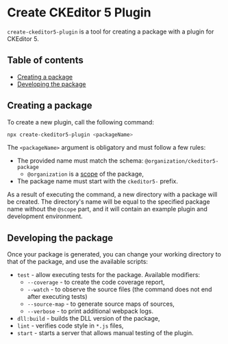 Create CKEditor 5 Plugin
========================

`create-ckeditor5-plugin` is a tool for creating a package with a plugin for CKEditor 5.

## Table of contents

* [Creating a package](#creating-a-package)
* [Developing the package](#developing-the-package)

## Creating a package

To create a new plugin, call the following command:

```bash
npx create-ckeditor5-plugin <packageName>
```

The `<packageName>` argument is obligatory and must follow a few rules:

* The provided name must match the schema: `@organization/ckeditor5-package`
  * `@organization` is a [scope](https://docs.npmjs.com/about-scopes) of the package,
* The package name must start with the `ckeditor5-` prefix. 

As a result of executing the command, a new directory with a package will be created. The directory's name will be equal to the specified package name without the `@scope` part, and it will contain an example plugin and development environment.

## Developing the package

Once your package is generated, you can change your working directory to that of the package, and use the available scripts:

* `test` - allow executing tests for the package. Available modifiers:
    * `--coverage` - to create the code coverage report,
    * `--watch` - to observe the source files (the command does not end after executing tests)
    * `--source-map` - to generate source maps of sources,
    * `--verbose` - to print additional webpack logs.
* `dll:build` - builds the DLL version of the package,
* `lint` - verifies code style in `*.js` files,
* `start` - starts a server that allows manual testing of the plugin.
